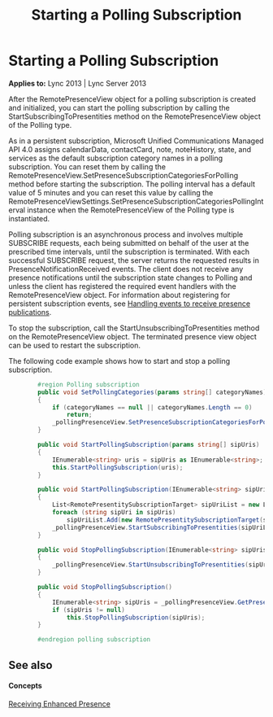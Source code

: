 ﻿---
title: Starting a Polling Subscription
TOCTitle: Starting a Polling Subscription
ms:assetid: b0d6c4dd-9eda-4a38-a9b0-c0c76818a596
ms:mtpsurl: https://msdn.microsoft.com/en-us/library/Dn454657(v=office.15)
ms:contentKeyID: 57092919
ms.date: 07/24/2014
mtps_version: v=office.15
dev_langs:
- csharp
---

# Starting a Polling Subscription


**Applies to:** Lync 2013 | Lync Server 2013

After the RemotePresenceView object for a polling subscription is created and initialized, you can start the polling subscription by calling the StartSubscribingToPresentities method on the RemotePresenceView object of the Polling type.

As in a persistent subscription, Microsoft Unified Communications Managed API 4.0 assigns calendarData, contactCard, note, noteHistory, state, and services as the default subscription category names in a polling subscription. You can reset them by calling the RemotePresenceView.SetPresenceSubscriptionCategoriesForPolling method before starting the subscription. The polling interval has a default value of 5 minutes and you can reset this value by calling the RemotePresenceViewSettings.SetPresenceSubscriptionCategoriesPollingInterval instance when the RemotePresenceView of the Polling type is instantiated.

Polling subscription is an asynchronous process and involves multiple SUBSCRIBE requests, each being submitted on behalf of the user at the prescribed time intervals, until the subscription is terminated. With each successful SUBSCRIBE request, the server returns the requested results in PresenceNotificationReceived events. The client does not receive any presence notifications until the subscription state changes to Polling and unless the client has registered the required event handlers with the RemotePresenceView object. For information about registering for persistent subscription events, see [Handling events to receive presence publications](handling-events-to-receive-presence-publications.md).

To stop the subscription, call the StartUnsubscribingToPresentities method on the RemotePresenceView object. The terminated presence view object can be used to restart the subscription.

The following code example shows how to start and stop a polling subscription.

```csharp
        #region Polling subscription
        public void SetPollingCategories(params string[] categoryNames)
        {
            if (categoryNames == null || categoryNames.Length == 0)
                return;
            _pollingPresenceView.SetPresenceSubscriptionCategoriesForPolling(categoryNames);
        }

        public void StartPollingSubscription(params string[] sipUris)
        {
            IEnumerable<string> uris = sipUris as IEnumerable<string>;
            this.StartPollingSubscription(uris);
        }

        public void StartPollingSubscription(IEnumerable<string> sipUris)
        {
            List<RemotePresentitySubscriptionTarget> sipUriList = new List<RemotePresentitySubscriptionTarget>();
            foreach (string sipUri in sipUris)
                sipUriList.Add(new RemotePresentitySubscriptionTarget(sipUri));
            _pollingPresenceView.StartSubscribingToPresentities(sipUriList.ToArray());
        }

        public void StopPollingSubscription(IEnumerable<string> sipUris)
        {
            _pollingPresenceView.StartUnsubscribingToPresentities(sipUris);
        }

        public void StopPollingSubscription()
        {
            IEnumerable<string> sipUris = _pollingPresenceView.GetPresentities();
            if (sipUris != null)
                this.StopPollingSubscription(sipUris);
        }

        #endregion polling subscription
```

## See also

#### Concepts

[Receiving Enhanced Presence](receiving-enhanced-presence.md)

